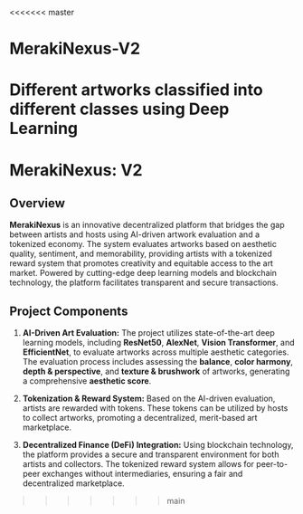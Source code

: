 <<<<<<< master
# MerakiNexus-V2
Different artworks classified into different classes using Deep Learning 
=======
# MerakiNexus: V2

## Overview

**MerakiNexus** is an innovative decentralized platform that bridges the gap between artists and hosts using AI-driven artwork evaluation and a tokenized economy. The system evaluates artworks based on aesthetic quality, sentiment, and memorability, providing artists with a tokenized reward system that promotes creativity and equitable access to the art market. Powered by cutting-edge deep learning models and blockchain technology, the platform facilitates transparent and secure transactions.

## Project Components

1. **AI-Driven Art Evaluation:**
   The project utilizes state-of-the-art deep learning models, including **ResNet50**, **AlexNet**, **Vision Transformer**, and **EfficientNet**, to evaluate artworks across multiple aesthetic categories. The evaluation process includes assessing the **balance**, **color harmony**, **depth & perspective**, and **texture & brushwork** of artworks, generating a comprehensive **aesthetic score**.

2. **Tokenization & Reward System:**
   Based on the AI-driven evaluation, artists are rewarded with tokens. These tokens can be utilized by hosts to collect artworks, promoting a decentralized, merit-based art marketplace.

3. **Decentralized Finance (DeFi) Integration:**
   Using blockchain technology, the platform provides a secure and transparent environment for both artists and collectors. The tokenized reward system allows for peer-to-peer exchanges without intermediaries, ensuring a fair and decentralized marketplace.

>>>>>>> main